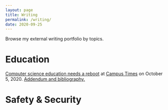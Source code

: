 ```yaml
---
layout: page
title: Writing
permalink: /writing/
date: 2020-09-25
---
```


Browse my external writing portfolio by topics. 

# Education

[Computer science education needs a reboot](http://www.campustimes.org/2020/10/05/computer-science-education-needs-a-reboot/) at [Campus Times](http://www.campustimes.org/) on October 5, 2020. [Addendum and bibliography.](/computing-education)

# Safety & Security

